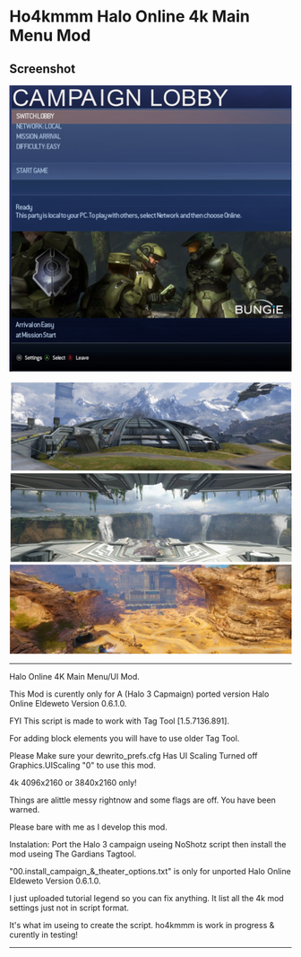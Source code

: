 # Ho4kmmm Halo Online 4k Main Menu Mod

## Screenshot

![Screenshot](https://github.com/jackrabbit72380/ho4kmmm/blob/master/Preview.jpg)

![Screenshot](https://github.com/jackrabbit72380/ho4kmmm/blob/master/Preview2.jpg)

_________________________________________________________________________________________________________________________

Halo Online 4K Main Menu/UI Mod.

This Mod is curently only for A (Halo 3 Capmaign) ported version Halo Online Eldeweto Version 0.6.1.0.

FYI This script is made to work with Tag Tool [1.5.7136.891].

For adding block elements you will have to use older Tag Tool.

Please Make sure your dewrito_prefs.cfg Has UI Scaling Turned off Graphics.UIScaling "0" to use this mod.

4k 4096x2160 or 3840x2160 only!

Things are alittle messy rightnow and some flags are off. You have been warned.

Please bare with me as I develop this mod.

Instalation: Port the Halo 3 campaign useing NoShotz script then install the mod useing The Gardians Tagtool.

"00.install_campaign_&_theater_options.txt" is only for unported Halo Online Eldeweto Version 0.6.1.0.

I just uploaded tutorial legend so you can fix anything. It list all the 4k mod settings just not in script format.

It's what im useing to create the script. ho4kmmm is work in progress & curently in testing!
__________________________________________________________________________________________________________________________
